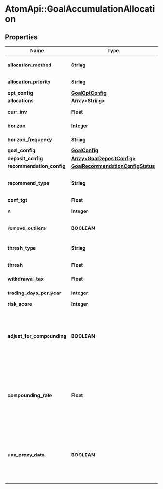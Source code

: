 # AtomApi::GoalAccumulationAllocation

## Properties
Name | Type | Description | Notes
------------ | ------------- | ------------- | -------------
**allocation_method** | **String** | The allocation universe source, either create or select | 
**allocation_priority** | **String** | Priority when allocating, either risk or goal | 
**opt_config** | [**GoalOptConfig**](GoalOptConfig.md) |  | [optional] 
**allocations** | **Array&lt;String&gt;** |  | [optional] 
**curr_inv** | **Float** | The current amount invested | 
**horizon** | **Integer** | The accumulation goal horizon | 
**horizon_frequency** | **String** | Frequency in relation to the horizon | 
**goal_config** | [**GoalConfig**](GoalConfig.md) |  | 
**deposit_config** | [**Array&lt;GoalDepositConfig&gt;**](GoalDepositConfig.md) | The deposit attributes | [optional] 
**recommendation_config** | [**GoalRecommendationConfigStatus**](GoalRecommendationConfigStatus.md) |  | [optional] 
**recommend_type** | **String** | The type of recommended action | [optional] [default to &#39;horizon&#39;]
**conf_tgt** | **Float** | The confidence target | [optional] 
**n** | **Integer** | The number of Monte Carlo simulations to run | [optional] 
**remove_outliers** | **BOOLEAN** | If TRUE, remove outlying results | [optional] [default to true]
**thresh_type** | **String** | The goal deviation threshold type | [optional] [default to &#39;perc&#39;]
**thresh** | **Float** | The goal deviation threshold value | [optional] 
**withdrawal_tax** | **Float** | The tax rate for withdrawals | [optional] 
**trading_days_per_year** | **Integer** | Days per year a portfolio trades | [optional] 
**risk_score** | **Integer** | The investor&#39;s risk score | [optional] 
**adjust_for_compounding** | **BOOLEAN** | If true, adjust periodic deposit amounts for compounding based on compounding_rate. This applies when a deposit’s dep_frequency is shorter than horizon_frequency. Defaults to false. | [optional] [default to false]
**compounding_rate** | **Float** | The annualized rate to use when approximating a compounding effect on deposits. This value must be defined and adjust_for_compounding must be true in order to activate compounding adjustment. Defaults to 0. | [optional] 
**use_proxy_data** | **BOOLEAN** | If true, incorporate proxy price data as defined at the Security level in the Nucleus API. Proxy data is merged with base security data to form a continuous price history. Defaults to false. | [optional] [default to false]


